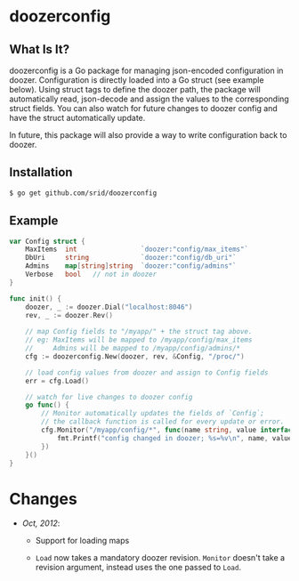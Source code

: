 # doozerconfig

## What Is It?

doozerconfig is a Go package for managing json-encoded configuration in doozer. Configuration is directly loaded into a Go struct (see example below). Using struct tags to define the doozer path, the package will automatically read, json-decode and assign the values to the corresponding struct fields. You can also watch for future changes to doozer config and have the struct automatically update.

In future, this package will also provide a way to write configuration back to doozer.

## Installation

```bash
$ go get github.com/srid/doozerconfig
```

## Example

```Go
var Config struct {
    MaxItems  int                `doozer:"config/max_items"`
    DbUri     string             `doozer:"config/db_uri"`
    Admins    map[string]string  `doozer:"config/admins"`   
    Verbose   bool   // not in doozer
}

func init() {
    doozer, _ := doozer.Dial("localhost:8046")
    rev, _ := doozer.Rev()
    
    // map Config fields to "/myapp/" + the struct tag above.
    // eg: MaxItems will be mapped to /myapp/config/max_items
    //     Admins will be mapped to /myapp/config/admins/*
    cfg := doozerconfig.New(doozer, rev, &Config, "/proc/")

    // load config values from doozer and assign to Config fields
    err = cfg.Load()  

    // watch for live changes to doozer config
    go func() {
        // Monitor automatically updates the fields of `Config`; 
        // the callback function is called for every update or error.
        cfg.Monitor("/myapp/config/*", func(name string, value interface{}, err error) {
            fmt.Printf("config changed in doozer; %s=%v\n", name, value)            
        }) 
    }()
}
```

# Changes

- *Oct, 2012*:

  - Support for loading maps

  - `Load` now takes a mandatory doozer revision. `Monitor` doesn't
  take a revision argument, instead uses the one passed to `Load`.

  